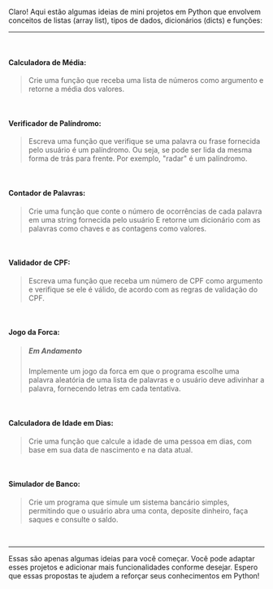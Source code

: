 Claro! Aqui estão algumas ideias de mini projetos em Python que envolvem conceitos de listas (array list), tipos de dados, dicionários (dicts) e funções:
***
<br/>

#### **Calculadora de Média:**
> Crie uma função que receba uma lista de números como argumento e retorne a média dos valores.

<br/>

#### **Verificador de Palíndromo:**
> Escreva uma função que verifique se uma palavra ou frase fornecida pelo usuário é um palíndromo.
> Ou seja, se pode ser lida da mesma forma de trás para frente. Por exemplo, "radar" é um palíndromo.

<br/>

#### **Contador de Palavras:**
> Crie uma função que conte o número de ocorrências de cada palavra em uma string fornecida pelo usuário
E retorne um dicionário com as palavras como chaves e as contagens como valores.

<br/>

#### **Validador de CPF:**
> Escreva uma função que receba um número de CPF como argumento e verifique se ele é válido, de acordo com as regras de validação do CPF.

<br/>

#### **Jogo da Forca:**
> ##### _**Em Andamento**_
> Implemente um jogo da forca em que o programa escolhe uma palavra aleatória de uma lista de palavras e o usuário deve adivinhar a palavra, fornecendo letras em cada tentativa.

<br/>

#### **Calculadora de Idade em Dias:**
> Crie uma função que calcule a idade de uma pessoa em dias, com base em sua data de nascimento e na data atual.

<br/>

#### **Simulador de Banco:**
> Crie um programa que simule um sistema bancário simples, permitindo que o usuário abra uma conta, deposite dinheiro, faça saques e consulte o saldo.

<br/>

***
Essas são apenas algumas ideias para você começar. Você pode adaptar esses projetos e adicionar mais funcionalidades conforme desejar. Espero que essas propostas te ajudem a reforçar seus conhecimentos em Python!